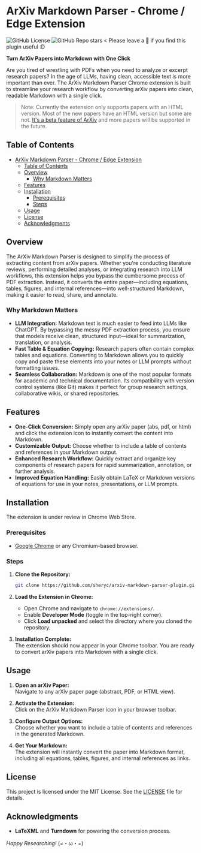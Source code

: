 # ArXiv Markdown Parser - Chrome / Edge Extension

![GitHub License](https://img.shields.io/github/license/sheryc/arxiv-markdown-parser-plugin) ![GitHub Repo stars](https://img.shields.io/github/stars/sheryc/arxiv-markdown-parser-plugin) < Please leave a 🌟 if you find this plugin useful :D


**Turn ArXiv Papers into Markdown with One Click**

Are you tired of wrestling with PDFs when you need to analyze or excerpt research papers? In the age of LLMs, having clean, accessible text is more important than ever. The ArXiv Markdown Parser Chrome extension is built to streamline your research workflow by converting arXiv papers into clean, readable Markdown with a single click.

> Note: Currently the extension only supports papers with an HTML version. Most of the new papers have an HTML version but some are not. [It's a beta feature of ArXiv](https://info.arxiv.org/about/accessible_HTML.html) and more papers will be supported in the future.

## Table of Contents

- [ArXiv Markdown Parser - Chrome / Edge Extension](#arxiv-markdown-parser---chrome--edge-extension)
  - [Table of Contents](#table-of-contents)
  - [Overview](#overview)
    - [Why Markdown Matters](#why-markdown-matters)
  - [Features](#features)
  - [Installation](#installation)
    - [Prerequisites](#prerequisites)
    - [Steps](#steps)
  - [Usage](#usage)
  - [License](#license)
  - [Acknowledgments](#acknowledgments)

## Overview

The ArXiv Markdown Parser is designed to simplify the process of extracting content from arXiv papers. Whether you're conducting literature reviews, performing detailed analyses, or integrating research into LLM workflows, this extension helps you bypass the cumbersome process of PDF extraction. Instead, it converts the entire paper—including equations, tables, figures, and internal references—into well-structured Markdown, making it easier to read, share, and annotate.

### Why Markdown Matters

- **LLM Integration:** Markdown text is much easier to feed into LLMs like ChatGPT. By bypassing the messy PDF extraction process, you ensure that models receive clean, structured input—ideal for summarization, translation, or analysis.
- **Fast Table & Equation Copying:** Research papers often contain complex tables and equations. Converting to Markdown allows you to quickly copy and paste these elements into your notes or LLM prompts without formatting issues.
- **Seamless Collaboration:** Markdown is one of the most popular formats for academic and technical documentation. Its compatibility with version control systems (like Git) makes it perfect for group research settings, collaborative wikis, or shared repositories.

## Features

- **One-Click Conversion:** Simply open any arXiv paper (abs, pdf, or html) and click the extension icon to instantly convert the content into Markdown.
- **Customizable Output:** Choose whether to include a table of contents and references in your Markdown output.
- **Enhanced Research Workflow:** Quickly extract and organize key components of research papers for rapid summarization, annotation, or further analysis.
- **Improved Equation Handling:** Easily obtain LaTeX or Markdown versions of equations for use in your notes, presentations, or LLM prompts.

## Installation

The extension is under review in Chrome Web Store.

### Prerequisites

- [Google Chrome](https://www.google.com/chrome/) or any Chromium-based browser.

### Steps

1. **Clone the Repository:**

   ```bash
   git clone https://github.com/sheryc/arxiv-markdown-parser-plugin.git
   ```

2. **Load the Extension in Chrome:**

   - Open Chrome and navigate to `chrome://extensions/`.
   - Enable **Developer Mode** (toggle in the top-right corner).
   - Click **Load unpacked** and select the directory where you cloned the repository.

3. **Installation Complete:**  
   The extension should now appear in your Chrome toolbar. You are ready to convert arXiv papers into Markdown with a single click.

## Usage

1. **Open an arXiv Paper:**  
   Navigate to any arXiv paper page (abstract, PDF, or HTML view).

2. **Activate the Extension:**  
   Click on the ArXiv Markdown Parser icon in your browser toolbar.

3. **Configure Output Options:**  
   Choose whether you want to include a table of contents and references in the generated Markdown.

4. **Get Your Markdown:**  
   The extension will instantly convert the paper into Markdown format, including all equations, tables, figures, and internal references as links.

## License

This project is licensed under the MIT License. See the [LICENSE](LICENSE) file for details.

## Acknowledgments

- **LaTeXML** and **Turndown** for powering the conversion process.

*Happy Researching!* (=・ω・=)
